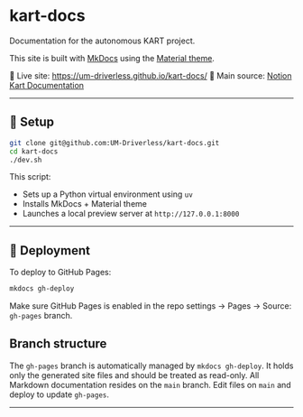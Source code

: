 # kart-docs

Documentation for the autonomous KART project.

This site is built with [MkDocs](https://www.mkdocs.org/) using the [Material theme](https://squidfunk.github.io/mkdocs-material/).

📘 Live site: <https://um-driverless.github.io/kart-docs/>
🧠 Main source: [Notion Kart Documentation](https://www.notion.so/KART-1b378747314380acb23ee354a4a4c4c7)

---

## 🔧 Setup

```bash
git clone git@github.com:UM-Driverless/kart-docs.git
cd kart-docs
./dev.sh
```

This script:
- Sets up a Python virtual environment using `uv`
- Installs MkDocs + Material theme
- Launches a local preview server at `http://127.0.0.1:8000`

---

## 🚀 Deployment

To deploy to GitHub Pages:

```bash
mkdocs gh-deploy
```

Make sure GitHub Pages is enabled in the repo settings → Pages → Source: `gh-pages` branch.

## Branch structure

The `gh-pages` branch is automatically managed by `mkdocs gh-deploy`. It holds only the generated site files and should be treated as read-only. All Markdown documentation resides on the `main` branch. Edit files on `main` and deploy to update `gh-pages`.

---
